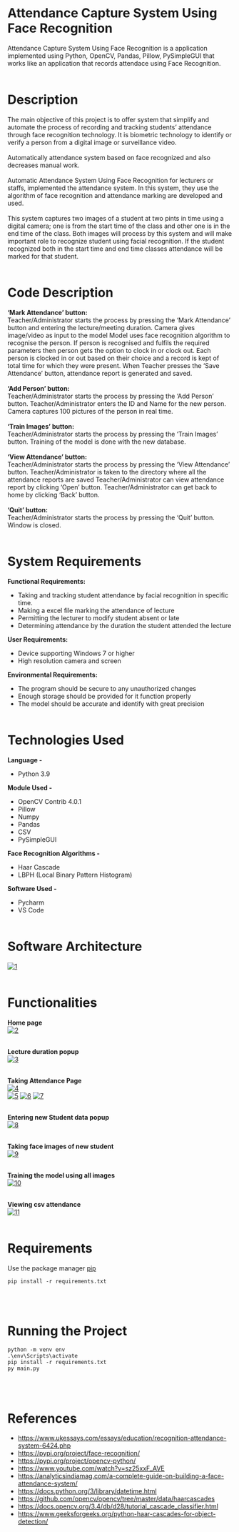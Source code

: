 # **Attendance Capture System Using Face Recognition**
Attendance Capture System Using Face Recognition is a application implemented using Python, OpenCV, Pandas, Pillow, PySimpleGUI that works like an application that records attendace using Face Recognition.
<br><br>

# Description
The main objective of this project is to offer system that simplify and automate the process of recording and tracking students’ attendance through face recognition technology. It is biometric technology to identify or verify a person from a digital image or surveillance video.<br><br>
Automatically attendance system based on face recognized and also decreases manual work.<br><br>
Automatic Attendance System Using Face Recognition for lecturers or staffs, implemented the attendance system. In this system, they use the algorithm of face recognition and attendance marking are developed and used. <br><br>
This system captures two images of a student at two pints in time using a digital camera; one is from the start time of the class and other one is in the end time of the class. Both images will process by this system and will make important role to recognize student using facial recognition. If the student recognized both in the start time and end time classes attendance will be marked for that student.
<br><br>

# Code Description
**‘Mark Attendance’ button:**<br>
Teacher/Administrator starts the process by pressing the ‘Mark Attendance’ button and entering the lecture/meeting duration.
Camera gives image/video as input to the model
Model uses face recognition algorithm to recognise the person.
If person is recognised and fulfils the required parameters then person gets the option to clock in or clock out.
Each person is clocked in or out based on their choice and a record is kept of total time for which they were present.
When Teacher presses the ‘Save Attendance’ button, attendance report is generated and saved.<br><br>
**‘Add Person’ button:**<br>
Teacher/Administrator starts the process by pressing the ‘Add Person’ button.
Teacher/Administrator enters the ID and Name for the new person.
Camera captures 100 pictures of the person in real time.<br><br>
**‘Train Images’ button:**<br>
Teacher/Administrator starts the process by pressing the ‘Train Images’ button.
Training of the model is done with the new database.<br><br>
**‘View Attendance’ button:**<br>
Teacher/Administrator starts the process by pressing the ‘View Attendance’ button.
Teacher/Administrator is taken to the directory where all the attendance reports are saved
Teacher/Administrator can view attendance report by clicking ‘Open’ button.
Teacher/Administrator can get back to home by clicking ‘Back’ button.<br><br>
**‘Quit’ button:**<br>
Teacher/Administrator starts the process by pressing the ‘Quit’ button.
Window is closed.
<br><br>

# System Requirements
**Functional Requirements:**
* Taking and tracking student attendance by facial recognition in specific time.
* Making a excel file marking the attendance of lecture
* Permitting the lecturer to modify student absent or late
* Determining attendance by the duration the student attended the lecture

**User Requirements:**
* Device supporting Windows 7 or higher
* High resolution camera and screen

**Environmental Requirements:**
* The program should be secure to any unauthorized changes
* Enough storage should be provided for it function properly
* The model should be accurate and identify with great precision
<br><br>

# Technologies Used
**Language -**
* Python 3.9

**Module Used -**
* OpenCV Contrib 4.0.1
* Pillow
* Numpy
* Pandas
* CSV
* PySimpleGUI

**Face Recognition Algorithms -**
* Haar Cascade
* LBPH (Local Binary Pattern Histogram)

**Software Used -**
* Pycharm
* VS Code
<br><br>

# Software Architecture
<a href="https://ibb.co/jzRQQbw"><img src="https://i.ibb.co/VxmzzJC/1.png" alt="1" border="0"></a>
<br><br>

# Functionalities
**Home page**
<br><a href="https://imgbb.com/"><img src="https://i.ibb.co/LSGjmWh/2.png" alt="2" border="0"></a><br><br>

**Lecture duration popup**
<br><a href="https://imgbb.com/"><img src="https://i.ibb.co/RSg8Gjy/3.png" alt="3" border="0"></a><br><br>

**Taking Attendance Page**
<br><a href="https://ibb.co/cFb7fFc"><img src="https://i.ibb.co/0MBd4Mj/4.jpg" alt="4" border="0"></a><br>
<a href="https://imgbb.com/"><img src="https://i.ibb.co/XbXG1ns/5.png" alt="5" border="0"></a>
<a href="https://imgbb.com/"><img src="https://i.ibb.co/XCS3XN6/6.png" alt="6" border="0"></a>
<a href="https://imgbb.com/"><img src="https://i.ibb.co/LrVvrbv/7.png" alt="7" border="0"></a><br><br>

**Entering new Student data popup**
<br><a href="https://imgbb.com/"><img src="https://i.ibb.co/ZY7dxyp/8.png" alt="8" border="0"></a><br><br>

**Taking face images of new student**
<br><a href="https://imgbb.com/"><img src="https://i.ibb.co/xmMjr8G/9.png" alt="9" border="0"></a><br><br>

**Training the model using all images**
<br><a href="https://imgbb.com/"><img src="https://i.ibb.co/2jGQ0rZ/10.png" alt="10" border="0"></a><br><br>

**Viewing csv attendance**
<br><a href="https://imgbb.com/"><img src="https://i.ibb.co/qrLnZzc/11.png" alt="11" border="0"></a>
<br><br>

# Requirements
Use the package manager [pip](https://pip.pypa.io/en/stable/)

    pip install -r requirements.txt
<br><br>

# Running the Project
    python -m venv env
    .\env\Scripts\activate
    pip install -r requirements.txt
    py main.py
<br><br>

# References
* https://www.ukessays.com/essays/education/recognition-attendance-system-6424.php
* https://pypi.org/project/face-recognition/
* https://pypi.org/project/opencv-python/
* https://www.youtube.com/watch?v=sz25xxF_AVE
* https://analyticsindiamag.com/a-complete-guide-on-building-a-face-attendance-system/
* https://docs.python.org/3/library/datetime.html
* https://github.com/opencv/opencv/tree/master/data/haarcascades
* https://docs.opencv.org/3.4/db/d28/tutorial_cascade_classifier.html
* https://www.geeksforgeeks.org/python-haar-cascades-for-object-detection/
<br><br>
